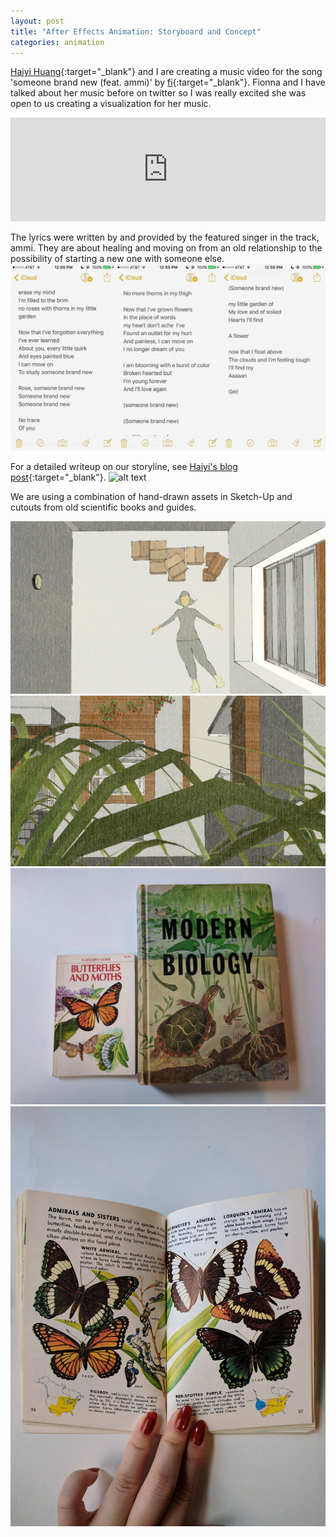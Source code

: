 ```yaml
---
layout: post
title: "After Effects Animation: Storyboard and Concept"
categories: animation
---
```


[Haiyi Huang](http://www.haiyihuangblog.com/){:target="_blank"} and I are creating a music video for the song 'someone brand new (feat. ammi)' by [fi](https://soundcloud.com/fairywyng){:target="_blank"}. Fionna and I have talked about her music before on twitter so I was really excited she was open to us creating a visualization for her music.
<iframe width="100%" height="166" scrolling="no" frameborder="no" src="https://w.soundcloud.com/player/?url=https%3A//api.soundcloud.com/tracks/338495481&amp;color=%23b4b4b4&amp;auto_play=false&amp;hide_related=false&amp;show_comments=true&amp;show_user=true&amp;show_reposts=false&amp;show_teaser=true"></iframe>

The lyrics were written by and provided by the featured singer in the track, ammi. They are about healing and moving on from an old relationship to the possibility of starting a new one with someone else.
![alt text](/images/animation/someone-brand-new/lyrics.png)

For a detailed writeup on our storyline, see [Haiyi's blog post](http://www.haiyihuangblog.com/2017/11/09/animation-project-2-storyboard/){:target="_blank"}.
![alt text](https://github.com/jirrian/jirrian.github.io/blob/master/images/animation/someone-brand-new/storyboard.png?raw=true)

We are using a combination of hand-drawn assets in Sketch-Up and cutouts from old scientific books and guides.

![alt text](/images/animation/someone-brand-new/scene1asset.jpg)
![alt text](/images/animation/someone-brand-new/scene8asset.jpg)
![alt text](/images/animation/someone-brand-new/assetsexample.jpg)
![alt text](/images/animation/someone-brand-new/assetsexample2.jpg)